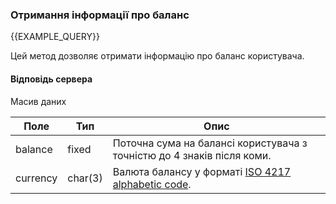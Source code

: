 ### Отримання інформації про баланс
{{EXAMPLE_QUERY}}

Цей метод дозволяє отримати інформацію про баланс користувача. 

#### Відповідь сервера
Масив даних

Поле     | Тип     | Опис
---------|---------|-------------
balance  | fixed   | Поточна сума на балансі користувача з точністю до 4 знаків після коми.
currency | char(3) | Валюта балансу у форматі [ISO 4217 alphabetic code](https://en.wikipedia.org/wiki/ISO_4217#cite_ref-exponent_7-0).
